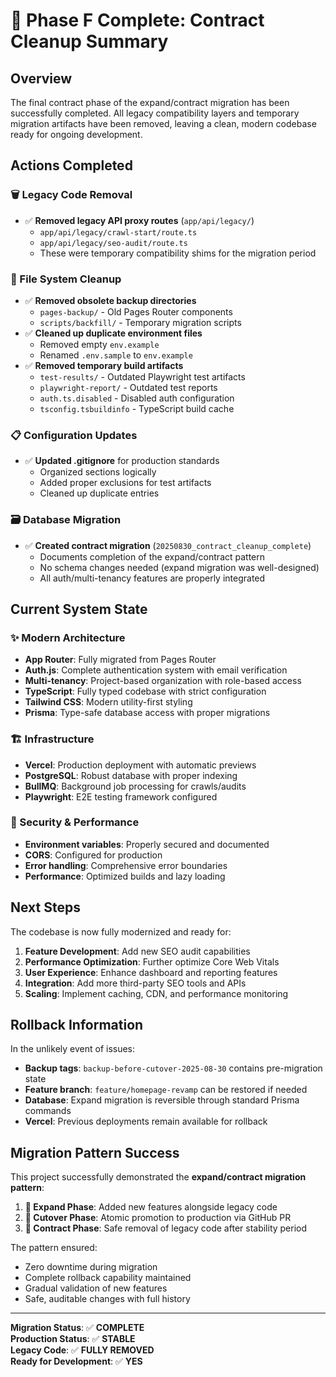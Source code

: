 # 🎉 Phase F Complete: Contract Cleanup Summary

## Overview
The final contract phase of the expand/contract migration has been successfully completed. All legacy compatibility layers and temporary migration artifacts have been removed, leaving a clean, modern codebase ready for ongoing development.

## Actions Completed

### 🗑️ Legacy Code Removal
- ✅ **Removed legacy API proxy routes** (`app/api/legacy/`)
  - `app/api/legacy/crawl-start/route.ts`
  - `app/api/legacy/seo-audit/route.ts`
  - These were temporary compatibility shims for the migration period

### 🧹 File System Cleanup
- ✅ **Removed obsolete backup directories**
  - `pages-backup/` - Old Pages Router components
  - `scripts/backfill/` - Temporary migration scripts
- ✅ **Cleaned up duplicate environment files**
  - Removed empty `env.example`
  - Renamed `.env.sample` to `env.example`
- ✅ **Removed temporary build artifacts**
  - `test-results/` - Outdated Playwright test artifacts
  - `playwright-report/` - Outdated test reports
  - `auth.ts.disabled` - Disabled auth configuration
  - `tsconfig.tsbuildinfo` - TypeScript build cache

### 📋 Configuration Updates
- ✅ **Updated .gitignore** for production standards
  - Organized sections logically
  - Added proper exclusions for test artifacts
  - Cleaned up duplicate entries

### 🗃️ Database Migration
- ✅ **Created contract migration** (`20250830_contract_cleanup_complete`)
  - Documents completion of the expand/contract pattern
  - No schema changes needed (expand migration was well-designed)
  - All auth/multi-tenancy features are properly integrated

## Current System State

### ✨ Modern Architecture
- **App Router**: Fully migrated from Pages Router
- **Auth.js**: Complete authentication system with email verification
- **Multi-tenancy**: Project-based organization with role-based access
- **TypeScript**: Fully typed codebase with strict configuration
- **Tailwind CSS**: Modern utility-first styling
- **Prisma**: Type-safe database access with proper migrations

### 🏗️ Infrastructure
- **Vercel**: Production deployment with automatic previews
- **PostgreSQL**: Robust database with proper indexing
- **BullMQ**: Background job processing for crawls/audits
- **Playwright**: E2E testing framework configured

### 🔐 Security & Performance
- **Environment variables**: Properly secured and documented
- **CORS**: Configured for production
- **Error handling**: Comprehensive error boundaries
- **Performance**: Optimized builds and lazy loading

## Next Steps

The codebase is now fully modernized and ready for:

1. **Feature Development**: Add new SEO audit capabilities
2. **Performance Optimization**: Further optimize Core Web Vitals
3. **User Experience**: Enhance dashboard and reporting features
4. **Integration**: Add more third-party SEO tools and APIs
5. **Scaling**: Implement caching, CDN, and performance monitoring

## Rollback Information

In the unlikely event of issues:
- **Backup tags**: `backup-before-cutover-2025-08-30` contains pre-migration state
- **Feature branch**: `feature/homepage-revamp` can be restored if needed
- **Database**: Expand migration is reversible through standard Prisma commands
- **Vercel**: Previous deployments remain available for rollback

## Migration Pattern Success

This project successfully demonstrated the **expand/contract migration pattern**:

1. **🔄 Expand Phase**: Added new features alongside legacy code
2. **🚀 Cutover Phase**: Atomic promotion to production via GitHub PR
3. **🧹 Contract Phase**: Safe removal of legacy code after stability period

The pattern ensured:
- Zero downtime during migration
- Complete rollback capability maintained
- Gradual validation of new features
- Safe, auditable changes with full history

---

**Migration Status**: ✅ **COMPLETE**  
**Production Status**: ✅ **STABLE**  
**Legacy Code**: ✅ **FULLY REMOVED**  
**Ready for Development**: ✅ **YES**
